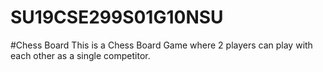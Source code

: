 # SU19CSE299S01G10NSU

#Chess Board
This is a Chess Board Game where 2 players can play with each other as a single competitor. 

